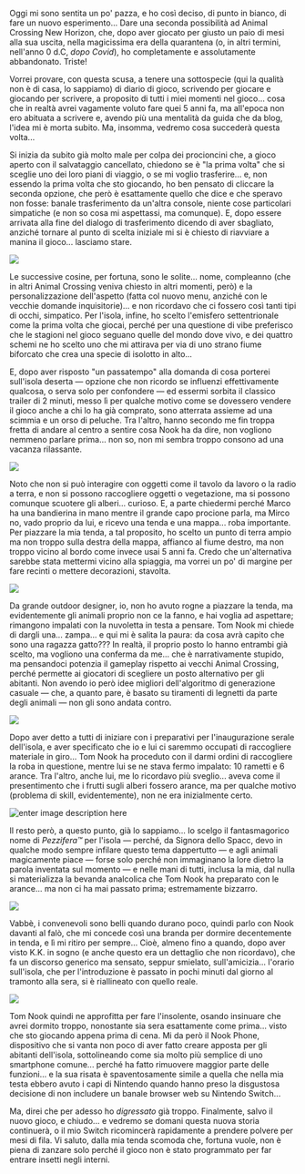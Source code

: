 <!--t Ricominciare Oggi in Animal Crossing New Horizons! t-->
<!--d Oggi mi sono sentita un po&#039; pazza, e ho così deciso, di punto in bianco, di fare un nuovo esperimento... Dare una seconda possibilità ad d-->
<!--tag Random tag-->
<!--image https://stuff.octt.eu.org/content/images/20250915214621-2025091519474000-02CB906EA538A35643C1E1484C4B947D.jpg image-->

Oggi mi sono sentita un po' pazza, e ho così deciso, di punto in bianco, di fare un nuovo esperimento... Dare una seconda possibilità ad Animal Crossing New Horizon, che, dopo aver giocato per giusto un paio di mesi alla sua uscita, nella magicissima era della quarantena (o, in altri termini, nell'anno 0 d.C, _dopo Covid_), ho completamente e assolutamente abbandonato. Triste!

Vorrei provare, con questa scusa, a tenere una sottospecie (qui la qualità non è di casa, lo sappiamo) di diario di gioco, scrivendo per giocare e giocando per scrivere, a proposito di tutti i miei momenti nel gioco... cosa che in realtà avrei vagamente voluto fare quei 5 anni fa, ma all'epoca non ero abituata a scrivere e, avendo più una mentalità da guida che da blog, l'idea mi è morta subito. Ma, insomma, vedremo cosa succederà questa volta...

Si inizia da subito già molto male per colpa dei procioncini che, a gioco aperto con il salvataggio cancellato, chiedono se è "la prima volta" che si sceglie uno dei loro piani di viaggio, o se mi voglio trasferire... e, non essendo la prima volta che sto giocando, ho ben pensato di cliccare la seconda opzione, che però è esattamente quello che dice e che speravo non fosse: banale trasferimento da un'altra console, niente cose particolari simpatiche (e non so cosa mi aspettassi, ma comunque). E, dopo essere arrivata alla fine del dialogo di trasferimento dicendo di aver sbagliato, anziché tornare al punto di scelta iniziale mi si è chiesto di riavviare a manina il gioco... lasciamo stare.

<!--
e Nintendo vende ancora questo pezzo di software a prezzo pieno.
-->

![](https://stuff.octt.eu.org/content/images/20250915204455-2025091518081000-02CB906EA538A35643C1E1484C4B947D.jpg)

Le successive cosine, per fortuna, sono le solite... nome, compleanno (che in altri Animal Crossing veniva chiesto in altri momenti, però) e la personalizzazione dell'aspetto (fatta col nuovo menu, anziché con le vecchie domande inquisitorie)... e non ricordavo che ci fossero così tanti tipi di occhi, simpatico. Per l'isola, infine, ho scelto l'emisfero settentrionale come la prima volta che giocai, perché per una questione di vibe preferisco che le stagioni nel gioco seguano quelle del mondo dove vivo, e dei quattro schemi ne ho scelto uno che mi attirava per via di uno strano fiume biforcato che crea una specie di isolotto in alto...

E, dopo aver risposto "un passatempo" alla domanda di cosa porterei sull'isola deserta — opzione che non ricordo se influenzi effettivamente qualcosa, o serva solo per confondere — ed essermi sorbita il classico trailer di 2 minuti, messo lì per qualche motivo come se dovessero vendere il gioco anche a chi lo ha già comprato, sono atterrata assieme ad una scimmia e un orso di peluche. Tra l'altro, hanno secondo me fin troppa fretta di andare al centro a sentire cosa Nook ha da dire, non vogliono nemmeno parlare prima... non so, non mi sembra troppo consono ad una vacanza rilassante.

![](https://stuff.octt.eu.org/content/images/20250915210611-2025091518433300-02CB906EA538A35643C1E1484C4B947D.jpg)

Noto che non si può interagire con oggetti come il tavolo da lavoro o la radio a terra, e non si possono raccogliere oggetti o vegetazione, ma si possono comunque scuotere gli alberi... curioso. E, a parte chiedermi perché Marco ha una bandierina in mano mentre il grande capo procione parla, ma Mirco no, vado proprio da lui, e ricevo una tenda e una mappa... roba importante. Per piazzare la mia tenda, a tal proposito, ho scelto un punto di terra ampio ma non troppo sulla destra della mappa, affianco al fiume destro, ma non troppo vicino al bordo come invece usai 5 anni fa. Credo che un'alternativa sarebbe stata mettermi vicino alla spiaggia, ma vorrei un po' di margine per fare recinti o mettere decorazioni, stavolta.

![](https://stuff.octt.eu.org/content/images/20250915212642-2025091519022300-02CB906EA538A35643C1E1484C4B947D.jpg)

Da grande outdoor designer, io, non ho avuto rogne a piazzare la tenda, ma evidentemente gli animali proprio non ce la fanno, e hai voglia ad aspettare; rimangono impalati con la nuvoletta in testa a pensare. Tom Nook mi chiede di dargli una... zampa... e qui mi è salita la paura: da cosa avrà capito che sono una ragazza gatto??? In realtà, il proprio posto lo hanno entrambi già scelto, ma vogliono una conferma da me... che è narrativamente stupido, ma pensandoci potenzia il gameplay rispetto ai vecchi Animal Crossing, perché permette ai giocatori di scegliere un posto alternativo per gli abitanti. Non avendo io però idee migliori dell'algoritmo di generazione casuale — che, a quanto pare, è basato su tiramenti di legnetti da parte degli animali — non gli sono andata contro.

![](https://stuff.octt.eu.org/content/images/20250915213119-2025091519304500-02CB906EA538A35643C1E1484C4B947D.jpg)

Dopo aver detto a tutti di iniziare con i preparativi per l'inaugurazione serale dell'isola, e aver specificato che io e lui ci saremmo occupati di raccogliere materiale in giro... Tom Nook ha proceduto con il darmi ordini di raccogliere la roba in questione, mentre lui se ne stava fermo impalato: 10 rametti e 6 arance. Tra l'altro, anche lui, me lo ricordavo più sveglio... aveva come il presentimento che i frutti sugli alberi fossero arance, ma per qualche motivo (problema di skill, evidentemente), non ne era inizialmente certo.

![enter image description here](https://stuff.octt.eu.org/content/images/20250915214412-2025091520332700-02CB906EA538A35643C1E1484C4B947D.jpg)

Il resto però, a questo punto, già lo sappiamo... Io scelgo il fantasmagorico nome di _Pezzifera™️_ per l'isola — perché, da Signora dello Spacc, devo in qualche modo sempre infilare questo tema dappertutto — e agli animali magicamente piace — forse solo perché non immaginano la lore dietro la parola inventata sul momento — e nelle mani di tutti, inclusa la mia, dal nulla si materializza la bevanda analcolica che Tom Nook ha preparato con le arance... ma non ci ha mai passato prima; estremamente bizzarro.

![](https://stuff.octt.eu.org/content/images/20250915213907-2025091519492200-02CB906EA538A35643C1E1484C4B947D.jpg)

Vabbè, i convenevoli sono belli quando durano poco, quindi parlo con Nook davanti al falò, che mi concede così una branda per dormire decentemente in tenda, e lì mi ritiro per sempre... Cioè, almeno fino a quando, dopo aver visto K.K. in sogno (e anche questo era un dettaglio che non ricordavo), che fa un discorso generico ma sensato, seppur smielato, sull'amicizia... l'orario sull'isola, che per l'introduzione è passato in pochi minuti dal giorno al tramonto alla sera, si è riallineato con quello reale.

![](https://stuff.octt.eu.org/content/images/20250915213528-2025091520031800-02CB906EA538A35643C1E1484C4B947D.jpg)

Tom Nook quindi ne approfitta per fare l'insolente, osando insinuare che avrei dormito troppo, nonostante sia sera esattamente come prima... visto che sto giocando appena prima di cena. Mi da però il Nook Phone, dispositivo che si vanta non poco di aver fatto creare apposta per gli abitanti dell'isola, sottolineando come sia molto più semplice di uno smartphone comune... perché ha fatto rimuovere maggior parte delle funzioni... e la sua risata è spaventosamente simile a quella che nella mia testa ebbero avuto i capi di Nintendo quando hanno preso la disgustosa decisione di non includere un banale browser web su Nintendo Switch...

Ma, direi che per adesso ho _digressato_ già troppo. Finalmente, salvo il nuovo gioco, e chiudo... e vedremo se domani questa nuova storia continuerà, o il mio Switch ricomincerà rapidamente a prendere polvere per mesi di fila. Vi saluto, dalla mia tenda scomoda che, fortuna vuole, non è piena di zanzare solo perché il gioco non è stato programmato per far entrare insetti negli interni.